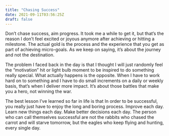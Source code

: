 ```yaml
---
title: "Chasing Success"
date: 2021-09-11T03:56:25Z
draft: false
---
```


Don’t chase success, aim progress. It took me a while to get it, but that’s the reason I don’t feel excited or joyous anymore after achieving or hitting a milestone. The actual gold is the process and the experience that you get as part of achieving micro-goals. As we keep on saying, it’s about the journey and not the destination.

The problem I faced back in the day is that I thought I will just randomly feel the “motivation” hit or light bulb moment to be inspired to do something really special. What actually happens is the opposite. When I have to work hard on to something and I have to do small increments on a daily or weekly basis, that’s when I deliver more impact. It’s about those battles that make you a hero, not winning the war. 

The best lesson I’ve learned so far in life is that In order to be successful, you really just have to enjoy the long and boring process. Improve each day. Learn new things each day. Make better decisions each day. The person who can call themselves successful are not the rabbits who chased the carrot and will starve tomorrow, but the eagles who keep flying and hunting, every single day. 